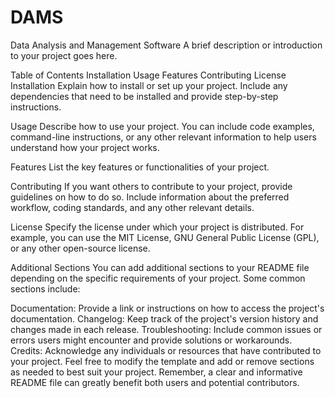# DAMS
Data Analysis and Management Software
A brief description or introduction to your project goes here.

Table of Contents
Installation
Usage
Features
Contributing
License
Installation
Explain how to install or set up your project. Include any dependencies that need to be installed and provide step-by-step instructions.

Usage
Describe how to use your project. You can include code examples, command-line instructions, or any other relevant information to help users understand how your project works.

Features
List the key features or functionalities of your project.

Contributing
If you want others to contribute to your project, provide guidelines on how to do so. Include information about the preferred workflow, coding standards, and any other relevant details.

License
Specify the license under which your project is distributed. For example, you can use the MIT License, GNU General Public License (GPL), or any other open-source license.

Additional Sections
You can add additional sections to your README file depending on the specific requirements of your project. Some common sections include:

Documentation: Provide a link or instructions on how to access the project's documentation.
Changelog: Keep track of the project's version history and changes made in each release.
Troubleshooting: Include common issues or errors users might encounter and provide solutions or workarounds.
Credits: Acknowledge any individuals or resources that have contributed to your project.
Feel free to modify the template and add or remove sections as needed to best suit your project. Remember, a clear and informative README file can greatly benefit both users and potential contributors.
